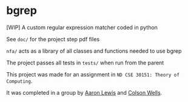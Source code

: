 # bgrep

\[WIP] A custom regular expression matcher coded in python

See `doc/` for the project step pdf files

`nfa/` acts as a library of all classes and functions needed to use bgrep

The project passes all tests in `tests/` when run from the parent

This project was made for an assignment in `ND CSE 30151: Theory of Computing`. 

It was completed in a group by [Aaron Lewis](https://github.com/aaron-m-lewis) and [Colson Wells](https://github.com/mudcario350).
